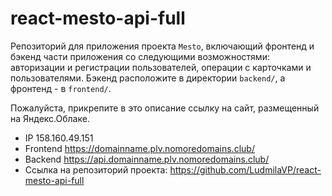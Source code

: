 # react-mesto-api-full
Репозиторий для приложения проекта `Mesto`, включающий фронтенд и бэкенд части приложения со следующими возможностями: авторизации и регистрации пользователей, операции с карточками и пользователями. Бэкенд расположите в директории `backend/`, а фронтенд - в `frontend/`. 
  
Пожалуйста, прикрепите в это описание ссылку на сайт, размещенный на Яндекс.Облаке.

- IP 158.160.49.151
- Frontend https://domainname.plv.nomoredomains.club/
- Backend https://api.domainname.plv.nomoredomains.club/
- Ссылка на репозиторий проекта: https://github.com/LudmilaVP/react-mesto-api-full